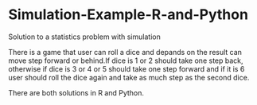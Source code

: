 # Simulation-Example-R-and-Python
Solution to a statistics problem with simulation 

There is a game that user can roll a dice and depands on the result can move step forward or behind.If dice is 1 or 2 should take one step back, otherwise if dice is 3 or 4 or 5 should take one step forward and if it is 6 user should roll the dice again and take as much step as the second dice.

There are both solutions in R and Python.
